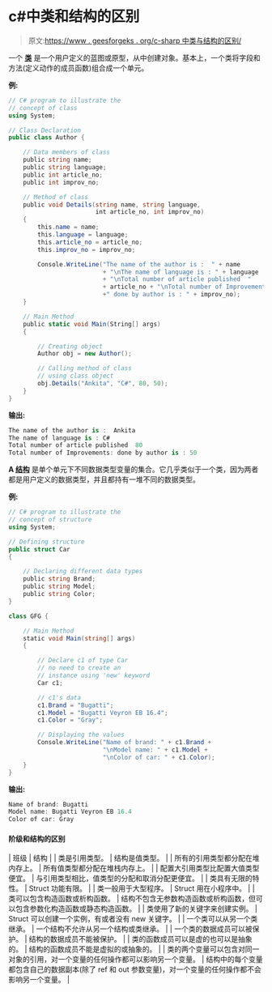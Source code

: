 # c#中类和结构的区别

> 原文:[https://www . geesforgeks . org/c-sharp 中类与结构的区别/](https://www.geeksforgeeks.org/difference-between-class-and-structure-in-c-sharp/)

一个 **[类](https://www.geeksforgeeks.org/c-class-and-object/)** 是一个用户定义的蓝图或原型，从中创建对象。基本上，一个类将字段和方法(定义动作的成员函数)组合成一个单元。

**例:**

```cs
// C# program to illustrate the
// concept of class
using System;

// Class Declaration
public class Author {

    // Data members of class
    public string name;
    public string language;
    public int article_no;
    public int improv_no;

    // Method of class
    public void Details(string name, string language,
                        int article_no, int improv_no)
    {
        this.name = name;
        this.language = language;
        this.article_no = article_no;
        this.improv_no = improv_no;

        Console.WriteLine("The name of the author is :  " + name
                          + "\nThe name of language is : " + language
                          + "\nTotal number of article published  " 
                          + article_no + "\nTotal number of Improvements:"
                          +" done by author is : " + improv_no);
    }

    // Main Method
    public static void Main(String[] args)
    {

        // Creating object
        Author obj = new Author();

        // Calling method of class
        // using class object
        obj.Details("Ankita", "C#", 80, 50);
    }
}
```

**输出:**

```cs
The name of the author is :  Ankita
The name of language is : C#
Total number of article published  80
Total number of Improvements: done by author is : 50

```

**A [结构](https://www.geeksforgeeks.org/c-structures-set-1/)** 是单个单元下不同数据类型变量的集合。它几乎类似于一个类，因为两者都是用户定义的数据类型，并且都持有一堆不同的数据类型。

**例:**

```cs
// C# program to illustrate the
// concept of structure
using System;

// Defining structure
public struct Car
{

    // Declaring different data types
    public string Brand;
    public string Model;
    public string Color;
}

class GFG {

    // Main Method
    static void Main(string[] args)
    {

        // Declare c1 of type Car
        // no need to create an 
        // instance using 'new' keyword
        Car c1;

        // c1's data
        c1.Brand = "Bugatti";
        c1.Model = "Bugatti Veyron EB 16.4";
        c1.Color = "Gray";

        // Displaying the values
        Console.WriteLine("Name of brand: " + c1.Brand + 
                          "\nModel name: " + c1.Model + 
                          "\nColor of car: " + c1.Color);
    }
}
```

**输出:**

```cs
Name of brand: Bugatti
Model name: Bugatti Veyron EB 16.4
Color of car: Gray

```

#### 阶级和结构的区别

| 班级 | 结构 |
| 类是引用类型。 | 结构是值类型。 |
| 所有的引用类型都分配在堆内存上。 | 所有值类型都分配在堆栈内存上。 |
| 配置大引用类型比配置大值类型便宜。 | 与引用类型相比，值类型的分配和取消分配更便宜。 |
| 类具有无限的特性。 | Struct 功能有限。 |
| 类一般用于大型程序。 | Struct 用在小程序中。 |
| 类可以包含构造函数或析构函数。 | 结构不包含无参数构造函数或析构函数，但可以包含参数化构造函数或静态构造函数。 |
| 类使用了新的关键字来创建实例。 | Struct 可以创建一个实例，有或者没有 new 关键字。 |
| 一个类可以从另一个类继承。 | 一个结构不允许从另一个结构或类继承。 |
| 一个类的数据成员可以被保护。 | 结构的数据成员不能被保护。 |
| 类的函数成员可以是虚的也可以是抽象的。 | 结构的函数成员不能是虚拟的或抽象的。 |
| 类的两个变量可以包含对同一对象的引用，对一个变量的任何操作都可以影响另一个变量。 | 结构中的每个变量都包含自己的数据副本(除了 ref 和 out 参数变量)，对一个变量的任何操作都不会影响另一个变量。 |